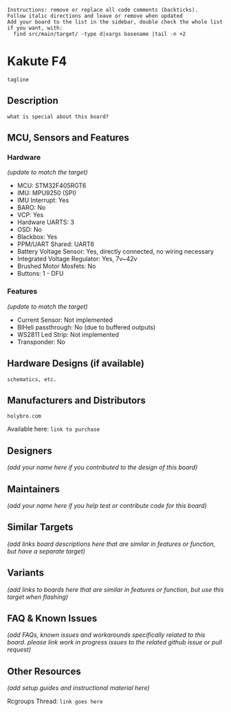 ```
Instructions: remove or replace all code comments (backticks).
Follow italic directions and leave or remove when updated
Add your board to the list in the sidebar, double check the whole list if you want, with:
  find src/main/target/ -type d|xargs basename |tail -n +2
```

# Kakute F4

`tagline`

## Description

`what is special about this board?`

## MCU, Sensors and Features

### Hardware
_(update to match the target)_
  - MCU: STM32F405RGT6
  - IMU: MPU9250 (SPI)
  - IMU Interrupt: Yes
  - BARO: No
  - VCP: Yes
  - Hardware UARTS: 3
  - OSD: No
  - Blackbox: Yes
  - PPM/UART Shared: UART6
  - Battery Voltage Sensor: Yes, directly connected, no wiring necessary
  - Integrated Voltage Regulator: Yes, 7v~42v
  - Brushed Motor Mosfets: No
  - Buttons: 1 - DFU

### Features
_(update to match the target)_
  - Current Sensor: Not implemented
  - BlHeli passthrough: No (due to buffered outputs)
  - WS2811 Led Strip: Not implemented
  - Transponder: No

## Hardware Designs (if available)

`schematics, etc.`

## Manufacturers and Distributors

`holybro.com`

Available here: `link to purchase`

## Designers
_(add your name here if you contributed to the design of this board)_

## Maintainers
_(add your name here if you help test or contribute code for this board)_

## Similar Targets
_(add links board descriptions here that are similar in features or function, but have a separate target)_

## Variants
_(add links to boards here that are similar in features or function, but use this target when flashing)_

## FAQ & Known Issues
_(add FAQs, known issues and workarounds specifically related to this board. please link work in progress issues to the related github issue or pull request)_

## Other Resources
_(add setup guides and instructional material here)_

Rcgroups Thread: `link goes here`